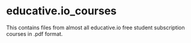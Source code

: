 # educative.io_courses
This contains files from almost all educative.io free student subscription courses in .pdf format.
